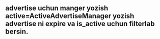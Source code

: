 ## advertise uchun manger yozish active=ActiveAdvertiseManager yozish advertise ni expire va is_active uchun filterlab bersin.